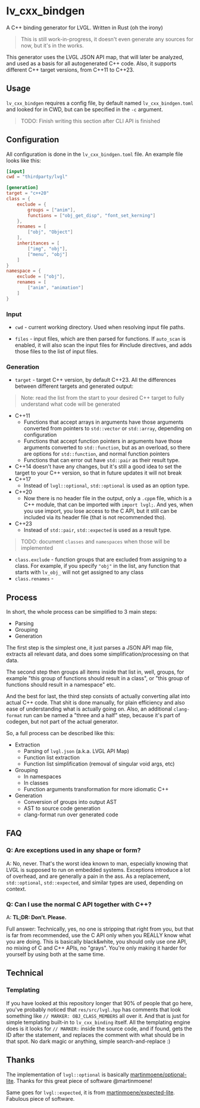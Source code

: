 # lv_cxx_bindgen
A C++ binding generator for LVGL. Written in Rust (oh the irony)

> This is still work-in-progress, it doesn't even generate any sources for
> now, but it's in the works.

This generator uses the LVGL JSON API map, that will later be analyzed, and used as a basis for all
autogenerated C++ code. Also, it supports different C++ target versions, from C++11 to C++23. 

## Usage

`lv_cxx_bindgen` requires a config file, by default named `lv_cxx_bindgen.toml` and
looked for in CWD, but can be specified in the `-c` argument.

> TODO: Finish writing this section after CLI API is finished

## Configuration

All configuration is done in the `lv_cxx_bindgen.toml` file. An example file
looks like this:

```toml
[input]
cwd = "thirdparty/lvgl"

[generation]
target = "c++20"
class = {
    exclude = {
        groups = ["anim"],
        functions = ["obj_get_disp", "font_set_kerning"]
    },
    renames = [
        ["obj", "Object"]
    ],
    inheritances = [
        ["img", "obj"],
        ["menu", "obj"]
    ]
}
namespace = {
    exclude = ["obj"],
    renames = [
        ["anim", "animation"]
    ]
}
```

### Input

- `cwd` - current working directory. Used when resolving input file paths.

- `files` - input files, which are then parsed for functions. If `auto_scan` is enabled,
it will also scan the input files for #include directives, and adds those files to the list
of input files.

### Generation

- `target` - target C++ version, by default C++23. All the differences between different
targets and generated output:

> Note: read the list from the start to your desired C++ target to fully understand what
> code will be generated

- C++11
    - Functions that accept arrays in arguments have those arguments converted from pointers
    to `std::vector` or `std::array`, depending on configuration
    - Functions that accept function pointers in arguments have those arguments converted
    to `std::function`, but as an overload, so there are options for `std::function`, and
    normal function pointers
    - Functions that can error out have `std::pair` as their result type.
- C++14 doesn't have any changes, but it's still a good idea to set the target to your
C++ version, so that in future updates it will not break
- C++17
    - Instead of `lvgl::optional`, `std::optional` is used as an option type.
- C++20
    - Now there is no header file in the output, only a `.cppm` file, which is a C++ module,
    that can be imported with `import lvgl;`. And yes, when you use import, you lose access
    to the C API, but it still can be included via its header file (that is not recommended tho).
- C++23
    - Instead of `std::pair`, `std::expected` is used as a result type.

> TODO: document `classes` and `namespaces` when those will be implemented

- `class.exclude` - function groups that are excluded from assigning to a class.
For example, if you specify `"obj"` in the list, any function that starts with `lv_obj_` will not
get assigned to any class
- `class.renames` - 

## Process

In short, the whole process can be simplified to 3 main steps:

- Parsing
- Grouping
- Generation

The first step is the simplest one, it just parses a JSON API map file, extracts
all relevant data, and does some simplification/processing on that data.

The second step then groups all items inside that list in, well, groups, for
example "this group of functions should result in a class", or "this group
of functions should result in a namespace" etc.

And the best for last, the third step consists of actually converting allat into
actual C++ code. That shit is done manually, for plain efficiency and also ease
of understanding what is actually going on. Also, an additional `clang-format`
run can be named a "three and a half" step, because it's part of codegen, but not
part of the actual generator.

So, a full process can be described like this:

- Extraction
    - Parsing of `lvgl.json` (a.k.a. LVGL API Map)
    - Function list extraction
    - Function list simplification (removal of singular void args, etc)
- Grouping
    - In namespaces
    - In classes
    - Function arguments transformation for more idiomatic C++
- Generation
    - Conversion of groups into output AST
    - AST to source code generation
    - clang-format run over generated code

## FAQ

### Q: Are exceptions used in any shape or form?

A: No, never. That's the worst idea known to man, especially knowing that
LVGL is supposed to run on embedded systems. Exceptions introduce a lot of
overhead, and are generally a pain in the ass. As a replacement, `std::optional`,
`std::expected`, and similar types are used, depending on context. 

### Q: Can I use the normal C API together with C++?

A: **TL;DR: Don't. Please.**

Full answer: Technically, yes, no one is stripping that right from you, but that is far from
recommended, use the C API only when you REALLY know what you are doing. This is basically black&white,
you should only use one API, no mixing of C and C++ APIs, no "grays". You're only making it
harder for yourself by using both at the same time.

## Technical

### Templating

If you have looked at this repository longer that 90% of people that go here, you've
probably noticed that `res/src/lvgl.hpp` has comments that look something like
`// MARKER: OBJ_CLASS_MEMBERS` all over it. And that is just for simple
templating built-in to `lv_cxx_binding` itself. All the templating engine does
is it looks for `// MARKER:` inside the source code, and if found, gets the
ID after the statement, and replaces the comment with what should be in that spot.
No dark magic or anything, simple search-and-replace :)

## Thanks

The implementation of `lvgl::optional` is basically
[martinmoene/optional-lite](https://github.com/martinmoene/optional-lite). Thanks for this great
piece of software @martinmoene!

Same goes for `lvgl::expected`, it is from
[martinmoene/expected-lite](https://github.com/martinmoene/expected-lite). Fabulous
piece of software.
